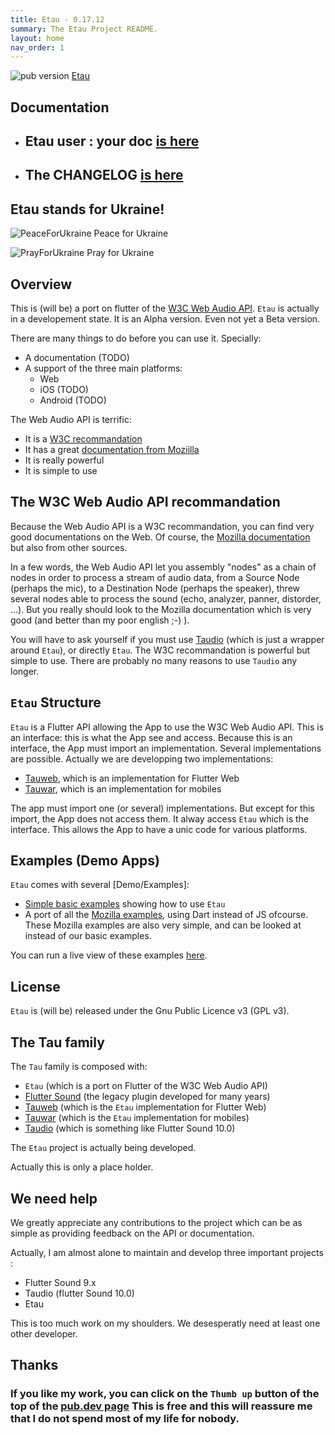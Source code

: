 ```yaml
---
title: Etau - 0.17.12
summary: The Etau Project README.
layout: home
nav_order: 1
---
```

![pub version](https://img.shields.io/pub/v/etau.svg?style=flat-square)
[Etau](https://tau-ver.canardoux.xyz/images/EtauBanner.png)

## Documentation

- ## Etau user : your doc [is here](https://etau.canardoux.xyz/)
- ## The CHANGELOG [is here](https://etau.canardoux.xyz/tau/CHANGELOG.html)

## Etau stands for Ukraine!

![PeaceForUkraine](https://tau-ver.canardoux.xyz/images/2-year-old-irish-girl-ukrainian.jpg)
Peace for Ukraine

![PrayForUkraine](https://tau-ver.canardoux.xyz/images/banner.png)
Pray for Ukraine

## Overview

This is (will be) a port on flutter of the [W3C Web Audio API](https://www.w3.org/TR/webaudio-1.1).
`Etau` is actually in a developement state. It is an Alpha version. Even not yet a Beta version. 

There are many things to do before you can use it. Specially:

- A documentation (TODO)
- A support of the three main platforms:
   - Web
   - iOS (TODO)
   - Android (TODO)

The Web Audio API is terrific:

- It is a [W3C recommandation](https://www.w3.org/TR/webaudio-1.1)
- It has a great [documentation from Moziilla](https://developer.mozilla.org/en-US/docs/Web/API/Web_Audio_API)
- It is really powerful
- It is simple to use

## The W3C Web Audio API recommandation

Because the Web Audio API is a W3C recommandation, you can find very good documentations on the Web. Of course, the [Mozilla documentation](https://developer.mozilla.org/en-US/docs/Web/API/Web_Audio_API) but also from other sources.

In a few words, the Web Audio API let you assembly "nodes" as a chain of nodes in order to process a stream of audio data, from a Source Node (perhaps the mic), to a Destination Node (perhaps the speaker), threw several nodes able to process the sound (echo, analyzer, panner, distorder, ...). But you really should look to the Mozilla documentation which is very good (and better than my poor english ;-) ).

You will have to ask yourself if you must use [Taudio](https://pub.dev/packages/taudio) (which is just a wrapper around `Etau`), or directly `Etau`.
The W3C recommandation is powerful but simple to use. There are probably no many reasons to use `Taudio` any longer.

## `Etau` Structure

`Etau` is a Flutter API allowing the App to use the W3C Web Audio API.
This is an interface: this is what the App see and access.
Because this is an interface, the App must import an implementation.
Several implementations are possible. Actually we are developping two implementations:

- [Tauweb](https://pub.dev/packages/tau_web), which is an implementation for Flutter Web
- [Tauwar](https://pub.dev/packages/tau_war), which is an implementation for mobiles

The app must import one (or several) implementations. But except for this import, the App does not access them.
It alway access `Etau` which is the interface. This allows the App to have a unic code for various platforms.

## Examples \(Demo Apps\)

`Etau` comes with several [Demo/Examples]:
- [Simple basic examples](https://github.com/Canardoux/etau/tree/main/example/lib/BasicEx) showing how to use `Etau`
- A port of all the [Mozilla examples](https://github.com/Canardoux/etau/tree/main/example/lib/MozillaEx), using Dart instead of JS ofcourse. These Mozilla examples are also very simple, and can be looked at instead of our basic examples.

You can run a live view of these examples [here](https://tau-ver.canardoux.xyz/tau/etau/live/index.html).

## License

`Etau` is (will be) released under the Gnu Public Licence v3 (GPL v3).

## The Tau family

The `Tau` family is composed with:

- `Etau` (which is a port on Flutter of the W3C Web Audio API)
- [Flutter Sound](https://pub.dev/packages/flutter_sound) (the legacy plugin developed for many years)
- [Tauweb](https://pub.dev/packages/tau_web) (which is the `Etau` implementation for Flutter Web)
- [Tauwar](https://pub.dev/packages/tau_war) (which is the `Etau` implementation for mobiles)
- [Taudio](https://pub.dev/packages/taudio) (which is something like Flutter Sound 10.0)

The `Etau` project is actually being developed.

Actually this is only a place holder.


## We need help

We greatly appreciate any contributions to the project which can be as simple as providing feedback on the API or documentation.

Actually, I am almost alone to maintain and develop three important projects :
- Flutter Sound 9.x
- Taudio (flutter Sound 10.0)
- Etau

This is too much work on my shoulders. We desesperatly need at least one other developer.

## Thanks

### If you like my work, you can click on the `Thumb up` button of the top of the [pub.dev page](https://pub.dev/packages/etau) This is free and this will reassure me that **I do not spend most of my life for nobody**.
